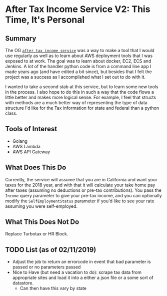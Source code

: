 # After Tax Income Service V2: This Time, It's Personal  

## Summary  
The OG [`after tax income service`](https://github.com/DylanLennard/after-tax-income-service) was a way to make a tool that I would use regularly as well as to learn about AWS deployment tools that I was exposed to at work. The goal was to learn about docker, EC2, ECS and Jenkins. A lot of the handler python code is from a command line app I made years ago (and have edited a bit since), but besides that I felt the project was a success as I accomplished what I set out to do with it.  

I wanted to take a second stab at this service, but to learn some new tools in the process. I also hope to do this in such a way that the code flows a little better and makes more logical sense. For example, I feel that structs with methods are a much better way of representing the type of data structure I'd like for the Tax information for state and federal than a python class.  


## Tools of Interest   
* Golang  
* AWS Lambda  
* AWS API Gateway  


## What Does This Do  
Currently, the service will assume that you are in California and want your taxes for the 2018 year, and with that it will calculate your take home pay after taxes (assuming no deductions or pre-tax contributions). You pass the `Income` query parameter to give your pre-tax income, and you can optionally modify the `SelfEmploymentStatus` parameter if you'd like to see your rate assuming you were self-employed.  


## What This Does Not Do  
Replace Turbotax or HR Block.  


## TODO List (as of 02/11/2019) 
* Adjust the job to return an errorcode in event that bad parameter is passed or no parameters passed   
* Nice to Have (but need a vacation to do): scrape tax data from appropriate sites and load it into a either a json file or a some sort of datastore. 
    * Can then have this vary by state  
